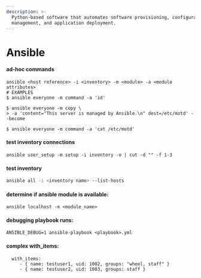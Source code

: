 ```yaml
---
description: >-
  Python-based software that automates software provisioning, configuration
  management, and application deployment.
---
```


# Ansible

#### ad-hoc commands

```text
ansible <host reference> -i <inventory> -m <module> -a <module attributes>
# EXAMPLES
$ ansible everyone -m command -a 'id'

$ ansible everyone -m copy \
> -a 'content="This server is managed by Ansible.\n" dest=/etc/motd' --become

$ ansible everyone -m command -a 'cat /etc/motd'

```

#### test inventory connections

`ansible user_setup -m setup -i inventory -o | cut -d "" -f 1-3`

#### test inventory

```bash
ansible all -i <inventory name> --list-hosts
```

#### determine if ansible module is available:

`ansible localhost -m <module_name>`

#### debugging playbook runs:

`ANSIBLE_DEBUG=1 ansible-playbook <playbook>.yml`

#### complex with\_items:

```text
  with_items:
     - { name: testuser1, uid: 1002, groups: "wheel, staff" }
     - { name: testuser2, uid: 1003, groups: staff }
```

